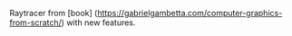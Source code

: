 Raytracer from [book] (https://gabrielgambetta.com/computer-graphics-from-scratch/) with new features.

